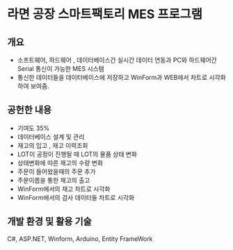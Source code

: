 
# **라면 공장 스마트팩토리 MES 프로그램**

## **개요**
- 소프트웨어, 하드웨어 , 데이터베이스간 실시간 데이터 연동과 PC와 하드웨어간 Serial 통신이 가능한 MES 시스템
- 통신한 데이터들을 데이터베이스에 저장하고 WinForm과 WEB에서 차트로 시각화하여 보여줌.

## **공헌한 내용**
- 기여도 35%
- 데이터베이스 설계 및 관리
- 재고의 입고 , 재고 이력조회
- LOT이 공정이 진행될 때 LOT의 물품 상태 변화
- 상태변화에 따른 재고의 수량 변화
- 주문이 들어왔을때의 주문 추가
- 주문이름을 통한 재고의 출고
- WinForm에서의 재고 차트로 시각화
- WinForm에서의 검사 데이터들 차트로 시각화


## **개발 환경 및 활용 기술**
C#, ASP.NET, Winform, Arduino, Entity FrameWork
